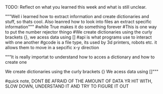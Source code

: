 TODO: Reflect on what you learned this week and what is still unclear.

"""Well i learned how to extract information and create dictionaries and stuff, so thats cool. Also leanred how to look into files an extract specific information"""
#while True makes it do something forever 
#This is one way to put the number rejector thingo 
#We create dictionaries using the curly brackets {}, we acess data using []
#api is what programs use to interact with one another 
#gcode is a file type, its used by 3d printers, robots etc. it allows them to move in a sepcific x-y direction 

"""It is really importat to understand how to acces a dictionary and how to create one

We create dictionaries using the curly brackets {}
We acess data using []"""

#quick note, DONT BE AFRAID OF THE AMOUNT OF DATA YR HIT WITH, SLOW DOWN, UNDERSTAND IT AND TRY TO FIGURE IT OUT






